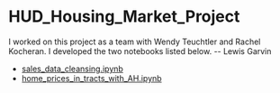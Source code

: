 # HUD_Housing_Market_Project
I worked on this project as a team with Wendy Teuchtler and Rachel Kocheran. I developed the two notebooks listed below. 
-- Lewis Garvin

- [sales_data_cleansing.ipynb](https://github.com/Lewis-Garvin/hud_housing_market_project/blob/main/notebooks/sales_data_cleansing.ipynb)
- [home_prices_in_tracts_with_AH.ipynb](https://github.com/Lewis-Garvin/hud_housing_market_project/blob/main/notebooks/home_prices_in_tracts_with_AH.ipynb)
